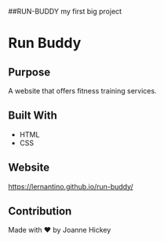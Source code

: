 ##RUN-BUDDY
my first big project
# Run Buddy

## Purpose
A website that offers fitness training services.

## Built With
* HTML
* CSS

## Website
https://lernantino.github.io/run-buddy/
## Contribution
Made with ❤️ by Joanne Hickey
